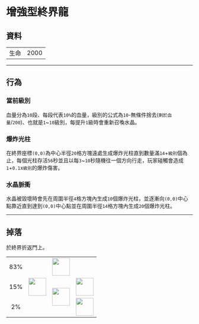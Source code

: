 # 增強型終界龍

## 資料
<table>
    <tr><td align="end">生命</td><td>2000</td></tr>
</table>

---

## 行為
### 當前級別
血量分為`10`段、每段代表`10%`的血量，級別的公式為`10`-無條件捨去(`剩於血量`/`200`)、也就是`1`~`10`級別，每提升`1`級時會重新召喚水晶。
### 爆炸光柱
在終界座標`(0,0)`為中心半徑`20`格方塊遠處生成爆炸光柱直到數量滿`14`+`級別`個為止，每個光柱存活`56`秒並且以每`3`~`10`秒隨機往一個方向行走，玩家碰觸會造成`1`+`0.1`x`級別`的爆炸傷害。
### 水晶脈衝
水晶被毀壞時會先在周圍半徑`4`格方塊內生成`10`個爆炸光柱，並逐漸向`(0,0)`中心點靠近直到達到`(0,0)`中心點並在周圍半徑`14`格方塊內生成`20`個爆炸光柱。

---

## 掉落
於終界折返門上。
<table>
    <tr><td align="center">83%</td><td align="center" rowspan="3"><img src="https://i.imgur.com/0iqFoY6.png" width="48"/></td><td colspan="2"><img src="https://i.imgur.com/wl43BjZ.png" width="48"/></td></tr>
    <tr><td align="center">15%</td><td align="center" rowspan="2"><a href="../item/dragon_tooth.md"><img src="https://i.imgur.com/ZJn6ZOj.png" width="48"/></a></td><td><img src="https://i.imgur.com/wl43BjZ.png" width="48"/></td></tr>
    <tr><td align="center">2%</td><td align="center"><a href="../item/dragon_blood_tooth.md"><img src="https://i.imgur.com/DWX8hfU.png" width="48"/></a></td></tr>
</table>